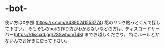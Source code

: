 # -bot-
使い方はX参照.(https://x.com/S4890241553774) 垢のリンク貼っとくんで探して下さい。
そもそものbotの作り方がわからないなどの方は、ディスコードサーバー(https://discord.gg/2SSwhumT4K) までお越しくださり。
特にルールとかないんでお好きに使って下さい。
